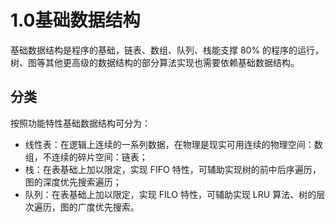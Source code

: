 # 1.0基础数据结构

基础数据结构是程序的基础，链表、数组、队列、栈能支撑 80% 的程序的运行，树、图等其他更高级的数据结构的部分算法实现也需要依赖基础数据结构。

## 分类

按照功能特性基础数据结构可分为：

- 线性表：在逻辑上连续的一系列数据，在物理是现实可用连续的物理空间：数组，不连续的碎片空间：链表；
- 栈：在表基础上加以限定，实现 FIFO 特性，可辅助实现树的前中后序遍历，图的深度优先搜索遍历；
- 队列：在表基础上加以限定，实现 FILO 特性，可辅助实现 LRU 算法、树的层次遍历，图的广度优先搜索。

